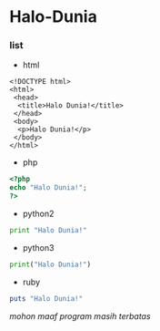 # Halo-Dunia

### list

- html

```
<!DOCTYPE html>
<html>
 <head>
  <title>Halo Dunia!</title>
 </head>
 <body>
  <p>Halo Dunia!</p>
 </body>
</html>
```

- php

```php
<?php
echo "Halo Dunia!";
?>
```

- python2
```python
print "Halo Dunia!"
```


- python3

```python
print("Halo Dunia!")
```

- ruby

```ruby
puts "Halo Dunia!"
```

*mohon maaf program masih terbatas*
